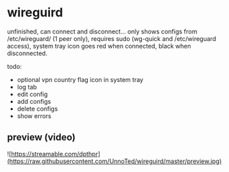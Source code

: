 # wireguird

unfinished, can connect and disconnect... only shows configs from /etc/wireguard/ (1 peer only), requires sudo (wg-quick and /etc/wireguard access), system tray icon goes red when connected, black when disconnected.

todo:

- optional vpn country flag icon in system tray
- log tab
- edit config
- add configs
- delete configs
- show errors

## preview (video)

![https://streamable.com/dpthpr](https://raw.githubusercontent.com/UnnoTed/wireguird/master/preview.jpg)
